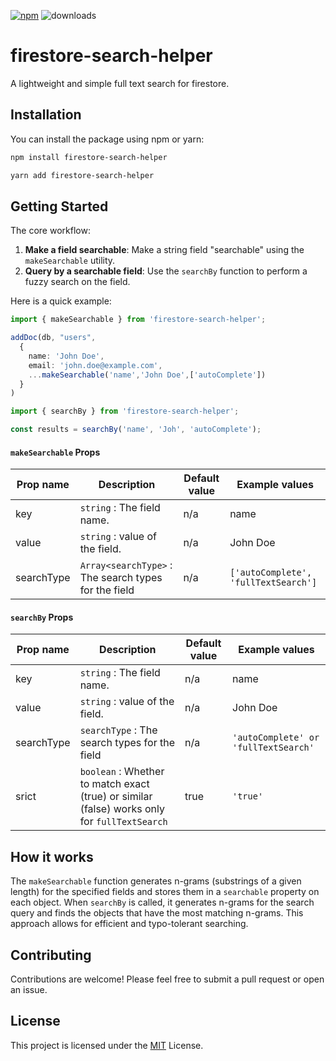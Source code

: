 [![npm](https://img.shields.io/npm/v/firestore-search-helper.svg)](https://www.npmjs.com/package/firestore-search-helper) ![downloads](https://img.shields.io/npm/dt/firestore-search-helper.svg)


# firestore-search-helper

A lightweight and simple full text search for firestore.

## Installation

You can install the package using npm or yarn:

```bash
npm install firestore-search-helper
```

```bash
yarn add firestore-search-helper
```

## Getting Started

The core workflow:
1.  **Make a field searchable**: Make a string field "searchable" using the `makeSearchable` utility.
2.  **Query by a searchable field**: Use the `searchBy` function to perform a fuzzy search on the field.

Here is a quick example:

```typescript
import { makeSearchable } from 'firestore-search-helper';

addDoc(db, "users",
  {
    name: 'John Doe',
    email: 'john.doe@example.com',
    ...makeSearchable('name','John Doe',['autoComplete'])
  }
)
```


```typescript
import { searchBy } from 'firestore-search-helper';

const results = searchBy('name', 'Joh', 'autoComplete');
```

####  `makeSearchable` Props

| Prop name                | Description                                            | Default value      | Example values                           |
| ------------------------ | ------------------------------------------------------ | ------------------ | ---------------------------------------- |
| key                      | `string` : The field name.                             | n/a                | name                                     |
| value                    | `string` : value of the field.                         | n/a                | John Doe                                 |
| searchType               | `Array<searchType>` : The search types for the field   | n/a                | `['autoComplete', 'fullTextSearch']`     |

####  `searchBy` Props

| Prop name                | Description                                                           | Default value      | Example values                           |
| ------------------------ | --------------------------------------------------------------------- | ------------------ | ---------------------------------------- |
| key                      | `string` : The field name.                                            | n/a                | name                                     |
| value                    | `string` : value of the field.                                        | n/a                | John Doe                                 |
| searchType               | `searchType` : The search types for the field                         | n/a                | `'autoComplete' or 'fullTextSearch'`     |
| srict                    | `boolean` : Whether to match exact (true) or similar (false) works only for `fullTextSearch`         | true               | `'true'`                                 |

## How it works

The `makeSearchable` function generates n-grams (substrings of a given length) for the specified fields and stores them in a `searchable` property on each object. When `searchBy` is called, it generates n-grams for the search query and finds the objects that have the most matching n-grams. This approach allows for efficient and typo-tolerant searching.

## Contributing

Contributions are welcome! Please feel free to submit a pull request or open an issue.

## License

This project is licensed under the [MIT](LICENSE) License.
